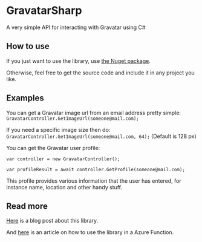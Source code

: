 # GravatarSharp
A very simple API for interacting with Gravatar using C#

## How to use
If you just want to use the library, use [the Nuget package](https://www.nuget.org/packages/GravatarSharp.Core).

Otherwise, feel free to get the source code and include it in any project you like.

## Examples
You can get a Gravatar image url from an email address pretty simple:
  `GravatarController.GetImageUrl(someone@mail.com);`
  
If you need a specific image size then do:
  `GravatarController.GetImageUrl(someone@mail.com, 64);` (Default is 128 px)

You can get the Gravatar user profile:

  `var controller = new GravatarController();`
  
  `var profileResult = await controller.GetProfile(someone@mail.com);`
  
This profile provides various information that the user has entered, for instance name, location and other handy stuff.
  
## Read more
[Here](https://blog.jepsen.ninja/gravatar-c-api) is a blog post about this library.

And [here](https://blog.jepsen.ninja/getting-a-users-gravatar-data-using-azure-functions) is an article on how to use the library in a Azure Function.

